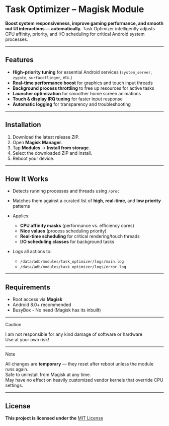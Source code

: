 # Task Optimizer – Magisk Module

**Boost system responsiveness, improve gaming performance, and smooth out UI interactions — automatically.**
Task Optimizer intelligently adjusts CPU affinity, priority, and I/O scheduling for critical Android system processes.

---

## Features

* **High-priority tuning** for essential Android services (`system_server`, `zygote`, `surfaceflinger`, etc.)
* **Real-time performance boost** for graphics and touch input threads
* **Background process throttling** to free up resources for active tasks
* **Launcher optimization** for smoother home screen animations
* **Touch & display IRQ tuning** for faster input response
* **Automatic logging** for transparency and troubleshooting

---

## Installation

1. Download the latest release ZIP.
2. Open **Magisk Manager**.
3. Tap **Modules** → **Install from storage**.
4. Select the downloaded ZIP and install.
5. Reboot your device.

---

## How It Works

* Detects running processes and threads using `/proc`
* Matches them against a curated list of **high**, **real-time**, and **low priority** patterns
* Applies:

  * **CPU affinity masks** (performance vs. efficiency cores)
  * **Nice values** (process scheduling priority)
  * **Real-time scheduling** for critical rendering/touch threads
  * **I/O scheduling classes** for background tasks
* Logs all actions to:

    * `/data/adb/modules/task_optimizer/logs/main.log`
    * `/data/adb/modules/task_optimizer/logs/error.log`

---

## Requirements

* Root access via **Magisk**
* Android 8.0+ recommended
* BusyBox - No need (Magisk has its inbuilt)

---

> [!CAUTION]    
> I am not responsible for any kind damage of software or hardware      
> Use at your own risk!     

---

> [!NOTE]      
> All changes are **temporary** — they reset after reboot unless the module runs again.     
> Safe to uninstall from Magisk at any time.        
> May have no effect on heavily customized vendor kernels that override CPU settings.       

---

## License

**This project is licensed under the** [MIT License](LICENSE)